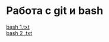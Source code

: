 # Работа с git и bash
[bash 1.txt](https://github.com/user-attachments/files/16034540/bash.1.txt)  
[bash 2 .txt](https://github.com/user-attachments/files/16034542/bash.2.txt)
